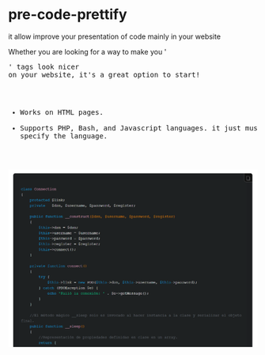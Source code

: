 # pre-code-prettify
 it allow improve your presentation of code mainly in your website 

Whether you are looking for a way to make you '<pre>' tags look nicer on your website, it's a great option to start!

* Works on HTML pages.
* Supports PHP, Bash, and Javascript languages. it just must to specify the language.

![Screenshot Code Pretty](https://github.com/robinfullstack/pre-code-prettify/blob/e29908ab2179638ad083b6726f86ddf01266b908/img/pretty-code.png)
